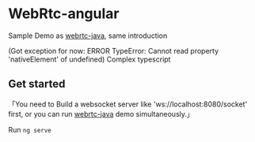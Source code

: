 # WebRtc-angular

Sample Demo as [webrtc-java](https://github.com/MESOLONELY/webrtc-java), same introduction

(Got exception for now: ERROR TypeError: Cannot read property 'nativeElement' of undefined) Complex typescript

## Get started

「You need to Build a websocket server like 'ws://localhost:8080/socket' first, or you can run [webrtc-java](https://github.com/MESOLONELY/webrtc-java) demo simultaneously.」

Run `ng serve`
